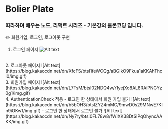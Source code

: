 # Bolier Plate
### 따라하며 배우는 노드, 리액트 시리즈 - 기본강의 클론코딩 입니다.
✏️ 회원가입, 로그인, 로그아웃 구현
<br />
1. 로그인 페이지
![Alt text](https://blog.kakaocdn.net/dn/pT6Yr/btsI0RFzGEb/iaxRBC2BOlbrSfMcSxggSK/img.gif)
<br />
2. 로그아웃 페이지
![Alt text](https://blog.kakaocdn.net/dn/XfcFS/btsI1feWCQg/aBGIkO9Fkua1aKKAhThcl0/img.gif)
<br />
3. 회원가입 페이지
![Alt text](https://blog.kakaocdn.net/dn/L7TsM/btsI02NDQ4w/r1yejXo8AL8RAiPNGYz0g1/img.gif)
<br />
4. AuthenticationCheck 적용
- 로그인 한 상태에서 회원 가입 불가
![Alt text](https://blog.kakaocdn.net/dn/b5bOH3/btsIZYZ4mMC/9mwD0s29MNwE7KIn9iOKw1/img.gif)
- 로그인 한 상태에서 로그인 불가
![Alt text](https://blog.kakaocdn.net/dn/Ny7ry/btsI0FL78w8/fWIXK38DtSIPqOhyncAAKK/img.gif)
